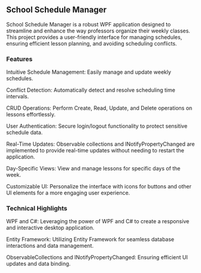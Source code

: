 ## School Schedule Manager

School Schedule Manager is a robust WPF application designed to streamline and enhance the way professors organize their weekly classes. This project provides a user-friendly interface for managing schedules, ensuring efficient lesson planning, and avoiding scheduling conflicts.

### Features

Intuitive Schedule Management: Easily manage and update weekly schedules.

Conflict Detection: Automatically detect and resolve scheduling time intervals.

CRUD Operations: Perform Create, Read, Update, and Delete operations on lessons effortlessly.

User Authentication: Secure login/logout functionality to protect sensitive schedule data.

Real-Time Updates: Observable collections and INotifyPropertyChanged are implemented to provide real-time updates without needing to restart the application.

Day-Specific Views: View and manage lessons for specific days of the week.

Customizable UI: Personalize the interface with icons for buttons and other UI elements for a more engaging user experience.

### Technical Highlights

WPF and C#: Leveraging the power of WPF and C# to create a responsive and interactive desktop application.

Entity Framework: Utilizing Entity Framework for seamless database interactions and data management.

ObservableCollections and INotifyPropertyChanged: Ensuring efficient UI updates and data binding.
